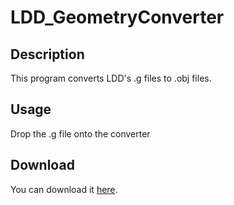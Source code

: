 # LDD_GeometryConverter

## Description
This program converts LDD's .g files to .obj files.

## Usage
Drop the .g file onto the converter

## Download
You can download it [here](releases/).
